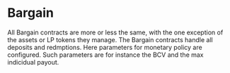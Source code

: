 # Bargain

All Bargain contracts are more or less the same, with the one exception of the assets or LP tokens they manage. The Bargain contracts handle all deposits and redmptions. Here parameters for monetary policy are configured. Such parameters are for instance the BCV and the max indicidual payout.
